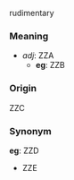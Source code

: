rudimentary
### Meaning
+ _adj_: ZZA
    + __eg__: ZZB

### Origin

ZZC

### Synonym

__eg__: ZZD

+ ZZE


